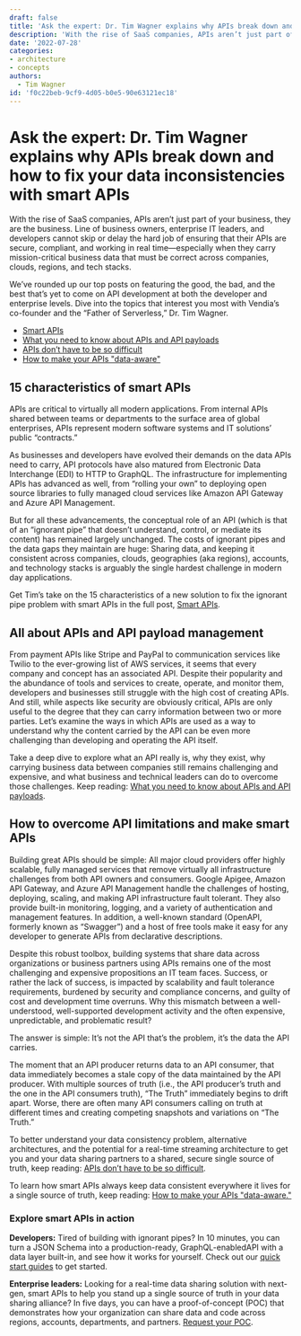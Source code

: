 ```yaml
---
draft: false
title: 'Ask the expert: Dr. Tim Wagner explains why APIs break down and how to fix your data inconsistencies with smart APIs'
description: 'With the rise of SaaS companies, APIs aren’t just part of your business, they are the business. Take a deep dive on all things API with Vendia co-founder & “The Father of Serverless,” Dr. Tim Wagner.'
date: '2022-07-28'
categories:
- architecture
- concepts
authors:
  - Tim Wagner
id: 'f0c22beb-9cf9-4d05-b0e5-90e63121ec18'
---
```


# Ask the expert: Dr. Tim Wagner explains why APIs break down and how to fix your data inconsistencies with smart APIs

With the rise of SaaS companies, APIs aren’t just part of your business, they are the business. Line of business owners, enterprise IT leaders, and developers cannot skip or delay the hard job of ensuring that their APIs are secure, compliant, and working in real time—especially when they carry mission-critical business data that must be correct across companies, clouds, regions, and tech stacks.

We’ve rounded up our top posts on featuring the good, the bad, and the best that’s yet to come on API development at both the developer and enterprise levels. Dive into the topics that interest you most with Vendia’s co-founder and the “Father of Serverless,” Dr. Tim Wagner.



* [Smart APIs](https://www.vendia.com/blog/smart-apis)
* [What you need to know about APIs and API payloads](https://www.vendia.com/blog/what-are-apis)
* [APIs don’t have to be so difficult](https://www.vendia.com/blog/apis-for-data)
* [How to make your APIs "data-aware"](https://www.vendia.com/blog/apis-for-real-time-data-sharing)


## 15 characteristics of smart APIs

APIs are critical to virtually all modern applications. From internal APIs shared between teams or departments to the surface area of global enterprises, APIs represent modern software systems and IT solutions’ public “contracts.” 

As businesses and developers have evolved their demands on the data APIs need to carry, API protocols have also matured from Electronic Data Interchange (EDI) to HTTP to GraphQL. The infrastructure for implementing APIs has advanced as well, from “rolling your own” to deploying open source libraries to fully managed cloud services like Amazon API Gateway and Azure API Management.

But for all these advancements, the conceptual role of an API (which is that of an “ignorant pipe” that doesn’t understand, control, or mediate its content) has remained largely unchanged. The costs of ignorant pipes and the data gaps they maintain are huge: Sharing data, and keeping it consistent across companies, clouds, geographies (aka regions), accounts, and technology stacks is arguably the single hardest challenge in modern day applications.

Get Tim’s take on the 15 characteristics of a new solution to fix the ignorant pipe problem with smart APIs in the full post, [Smart APIs](https://www.vendia.com/blog/smart-apis).


## All about APIs and API payload management

From payment APIs like Stripe and PayPal to communication services like Twilio to the ever-growing list of AWS services, it seems that every company and concept has an associated API. Despite their popularity and the abundance of tools and services to create, operate, and monitor them, developers and businesses still struggle with the high cost of creating APIs. And still, while aspects like security are obviously critical, APIs are only useful to the degree that they can carry information between two or more parties. Let’s examine the ways in which APIs are used as a way to understand why the content carried by the API can be even more challenging than developing and operating the API itself.

Take a deep dive to explore what an API really is, why they exist, why carrying business data between companies still remains challenging and expensive, and what business and technical leaders can do to overcome those challenges. Keep reading: [What you need to know about APIs and API payloads](https://www.vendia.com/blog/what-are-apis).


## How to overcome API limitations and make smart APIs

Building great APIs should be simple: All major cloud providers offer highly scalable, fully managed services that remove virtually all infrastructure challenges from both API owners and consumers. Google Apigee, Amazon API Gateway, and Azure API Management handle the challenges of hosting, deploying, scaling, and making API infrastructure fault tolerant. They also provide built-in monitoring, logging, and a variety of authentication and management features. In addition, a well-known standard (OpenAPI, formerly known as “Swagger”) and a host of free tools make it easy for any developer to generate APIs from declarative descriptions.

Despite this robust toolbox, building systems that share data across organizations or business partners using APIs remains one of the most challenging and expensive propositions an IT team faces. Success, or rather the lack of success, is impacted by scalability and fault tolerance requirements, burdened by security and compliance concerns, and guilty of cost and development time overruns. Why this mismatch between a well-understood, well-supported development activity and the often expensive, unpredictable, and problematic result? 

The answer is simple: It’s not the API that’s the problem, it’s the data the API carries.

The moment that an API producer returns data to an API consumer, that data immediately becomes a stale copy of the data maintained by the API producer. With multiple sources of truth (i.e., the API producer’s truth and the one in the API consumers truth), “The Truth” immediately begins to drift apart. Worse, there are often many API consumers calling on truth at different times and creating competing snapshots and variations on “The Truth.”

To better understand your data consistency problem, alternative architectures, and the potential for a real-time streaming architecture to get you and your data sharing partners to a shared, secure single source of truth, keep reading: [APIs don’t have to be so difficult](https://www.vendia.com/blog/apis-for-data).

To learn how smart APIs always keep data consistent everywhere it lives for a single source of truth, keep reading: [How to make your APIs "data-aware."](https://www.vendia.com/blog/apis-for-real-time-data-sharing)


### Explore smart APIs in action

**Developers:** Tired of building with ignorant pipes? In 10  minutes, you can turn a JSON Schema into a production-ready, GraphQL-enabledAPI with a data layer built-in, and see how it works for yourself. Check out our [quick start guides](https://www.vendia.com/docs/share/quickstart) to get started.

**Enterprise leaders:** Looking for a real-time data sharing solution with next-gen, smart APIs to help you stand up a single source of truth in your data sharing alliance? In five days, you can have a proof-of-concept (POC) that demonstrates how your organization can share data and code across regions, accounts, departments, and partners. [Request your POC](https://www.vendia.com/poc).
